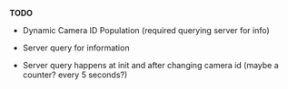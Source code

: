 **TODO**

- Dynamic Camera ID Population (required querying server for info)

- Server query for information

- Server query happens at init and after changing camera id (maybe a counter? every 5 seconds?)
